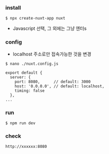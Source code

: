 
### install
```
$ npx create-nuxt-app nuxt
```
- Javascript 선택, 그 외에는 그냥 엔터s

### config
- localhost 주소로만 접속가능한 것을 변경
```
$ nano ./nuxt.config.js
```
```
export default {
  server: {
    port: 8080,      // default: 3000
    host: '0.0.0.0', // default: localhost,
    timing: false
  },
...
```

### run
```
$ npm run dev
```

### check
```
http://xxxxxx:8080
```

